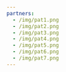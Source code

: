 ```yaml
---
partners:
  - /img/pat1.png
  - /img/pat2.png
  - /img/pat3.png
  - /img/pat4.png
  - /img/pat5.png
  - /img/pat6.png
  - /img/pat7.png
---
```


